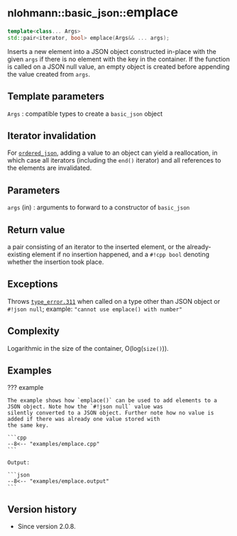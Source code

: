 # <small>nlohmann::basic_json::</small>emplace

```cpp
template<class... Args>
std::pair<iterator, bool> emplace(Args&& ... args);
```

Inserts a new element into a JSON object constructed in-place with the given `args` if there is no element with the key
in the container. If the function is called on a JSON null value, an empty object is created before appending the value
created from `args`.

## Template parameters

`Args`
:   compatible types to create a `basic_json` object

## Iterator invalidation

For [`ordered_json`](../ordered_json.md), adding a value to an object can yield a reallocation, in which case all
iterators (including the `end()` iterator) and all references to the elements are invalidated.

## Parameters

`args` (in)
:   arguments to forward to a constructor of `basic_json`

## Return value

a pair consisting of an iterator to the inserted element, or the already-existing element if no insertion happened, and
a `#!cpp bool` denoting whether the insertion took place.

## Exceptions

Throws [`type_error.311`](../../home/exceptions.md#jsonexceptiontype_error311) when called on a type other than JSON
object or `#!json null`; example: `"cannot use emplace() with number"`

## Complexity

Logarithmic in the size of the container, O(log(`size()`)).

## Examples

??? example

    The example shows how `emplace()` can be used to add elements to a JSON object. Note how the `#!json null` value was
    silently converted to a JSON object. Further note how no value is added if there was already one value stored with
    the same key.
            
    ```cpp
    --8<-- "examples/emplace.cpp"
    ```
    
    Output:
    
    ```json
    --8<-- "examples/emplace.output"
    ```

## Version history

- Since version 2.0.8.
